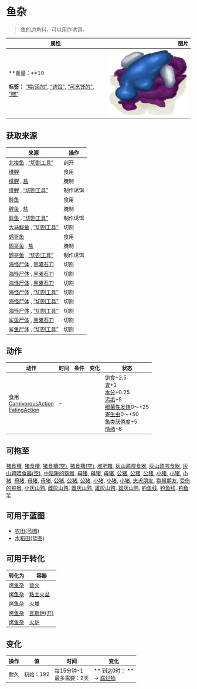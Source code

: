 # 鱼杂  
> 鱼的边角料，可以用作诱饵。  
  
  属性  |   图片   
 ----  |  ----:   
 **重量：**10<br><br>**标签：**	[“喂/添加”](tag_Feed.md), [“诱饵”](tag_Bait.md), [“可烹饪的”](tag_Cookable.md), [“喂”](tag_Meat.md)  |  ![](Sprite/FishScraps.png)   
  
## 获取来源  
来源  |  操作  
----  |  ----  
[北梭鱼](Bonefish.md) , [“切割工具”](tag_Cutter.md)  |  剖开  
[绯鲤](Goatfish.md)  |  食用  
[绯鲤](Goatfish.md) , [盐](Salt.md)  |  腌制  
[绯鲤](Goatfish.md) , [“切割工具”](tag_Cutter.md)  |  制作诱饵  
[鲱鱼](Herring.md)  |  食用  
[鲱鱼](Herring.md) , [盐](Salt.md)  |  腌制  
[鲱鱼](Herring.md) , [“切割工具”](tag_Cutter.md)  |  制作诱饵  
[大马鲅鱼](KingThreadfin.md) , [“切割工具”](tag_Cutter.md)  |  切割  
[鹦哥鱼](ParrotFish.md)  |  食用  
[鹦哥鱼](ParrotFish.md) , [盐](Salt.md)  |  腌制  
[鹦哥鱼](ParrotFish.md) , [“切割工具”](tag_Cutter.md)  |  制作诱饵  
[海怪尸体](SeahoundCarcass.md) , [黑曜石刀](KnifeObsidian.md)  |  切割  
[海怪尸体](SeahoundCarcass.md) , [黑曜石刀](KnifeObsidian.md)  |  切割  
[海怪尸体](SeahoundCarcass.md) , [黑曜石刀](KnifeObsidian.md)  |  切割  
[海怪尸体](SeahoundCarcass.md) , [“切割工具”](tag_Cutter.md)  |  切割  
[海怪尸体](SeahoundCarcass.md) , [“切割工具”](tag_Cutter.md)  |  切割  
[海怪尸体](SeahoundCarcass.md) , [“切割工具”](tag_Cutter.md)  |  切割  
[鲨鱼尸体](SharkCarcass.md) , [黑曜石刀](KnifeObsidian.md)  |  切割  
[鲨鱼尸体](SharkCarcass.md) , [“切割工具”](tag_Cutter.md)  |  切割  
## 动作  
动作  |  时间  |  条件  |  变化  |  状态  
----  |  ----  |  ----  |  ----  |  ----  
食用<br>[CarnivorousAction](CarnivorousAction.md)<br>[EatingAction](EatingAction.md)  |  -  |    |    |  [饱食](Satiation.md)+2.5<br>[胃](Stomach.md)+1<br>[水分](Hydration.md)+0.25<br>[污垢](Filth.md)+5<br>[细菌性发烧](BacteriaFever.md)0～+25<br>[寄生虫](Parasites.md)0～+50<br>[鱼类<nobr>厌倦度</nobr>](SaturationFish.md)+5<br>[情绪](Morale.md)-6  
## 可拖至  
[猪食槽](BoarFeeder.md), [猪食槽](BoarFeeder.md), [猪食槽(空)](BoarFeederEmpty.md), [猪食槽(空)](BoarFeederEmpty.md), [堆肥箱](CompostBin.md), [灰山鹑喂食器](PartridgeFeeder.md), [灰山鹑喂食器](PartridgeFeeder.md), [灰山鹑喂食器(空)](PartridgeFeederEmpty.md), [中陷阱的猕猴](CageTrapMacaque.md), [母猪](BoarEnclosureFemale.md), [母猪](BoarEnclosureFemale.md), [母猪](BoarEnclosureFemale.md), [公猪](BoarEnclosureMale.md), [公猪](BoarEnclosureMale.md), [公猪](BoarEnclosureMale.md), [小猪](BoarEnclosurePiglet.md), [小猪](BoarEnclosurePiglet.md), [小猪](BoarEnclosurePiglet.md), [母猪](BoarTiedFemale.md), [母猪](BoarTiedFemale.md), [母猪](BoarTiedFemale.md), [公猪](BoarTiedMale.md), [公猪](BoarTiedMale.md), [公猪](BoarTiedMale.md), [小猪](BoarTiedPiglet.md), [小猪](BoarTiedPiglet.md), [小猪](BoarTiedPiglet.md), [忠犬朋友](DogFriend.md), [猕猴朋友](MacaqueFriend.md), [受伤的猕猴](MacaqueWounded.md), [小灰山鹑](PartridgeChick.md), [雌灰山鹑](PartridgeFemaleEnclosure.md), [雌灰山鹑](PartridgeFemaleLive.md), [雄灰山鹑](PartridgeMaleEnclosure.md), [雄灰山鹑](PartridgeMaleLive.md), [钓鱼线](FishingLine.md), [钓鱼线](FishingLineRustic.md), [钓鱼竿](FishingRod.md)  
## 可用于蓝图  
- [农田(蓝图)](Bp_CropPlot.md)  
- [水稻田(蓝图)](Bp_RicePaddy.md)  
  
  
## 可用于转化  
转化为  |  容器  
----  |  ----  
[烤鱼杂](FishScrapsCooked.md)  |  [营火](Campfire.md)  
[烤鱼杂](FishScrapsCooked.md)  |  [粘土火盆](ClayFirePit.md)  
[烤鱼杂](FishScrapsCooked.md)  |  [火堆](Fire.md)  
[烤鱼杂](FishScrapsCooked.md)  |  [瓦斯炉(开)](GasCookerOn.md)  
[烤鱼杂](FishScrapsCooked.md)  |  [火炉](Stove.md)  
## 变化   
操作  |  值  |  时间  |  变化  
----  |  ----  |  ----  |  ----  
耐久  |  初始：192  |  每15分钟-1<br>最多需要：2天  |  ** 到达0时： **<br>→ [腐烂物](RottenRemains.md)  
